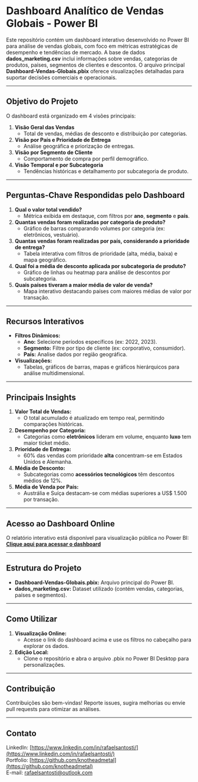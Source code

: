 # Dashboard Analítico de Vendas Globais - Power BI  

Este repositório contém um dashboard interativo desenvolvido no Power BI para análise de vendas globais, com foco em métricas estratégicas de desempenho e tendências de mercado. A base de dados **dados_marketing.csv** inclui informações sobre vendas, categorias de produtos, países, segmentos de clientes e descontos. O arquivo principal **Dashboard-Vendas-Globais.pbix** oferece visualizações detalhadas para suportar decisões comerciais e operacionais.  

---

## Objetivo do Projeto  
O dashboard está organizado em 4 visões principais:  
1. **Visão Geral das Vendas**  
   - Total de vendas, médias de desconto e distribuição por categorias.  
2. **Visão por País e Prioridade de Entrega**  
   - Análise geográfica e priorização de entregas.  
3. **Visão por Segmento de Cliente**  
   - Comportamento de compra por perfil demográfico.  
4. **Visão Temporal e por Subcategoria**  
   - Tendências históricas e detalhamento por subcategoria de produto.  

---

## Perguntas-Chave Respondidas pelo Dashboard  
1. **Qual o valor total vendido?**  
   - Métrica exibida em destaque, com filtros por **ano**, **segmento** e **país**.  
2. **Quantas vendas foram realizadas por categoria de produto?**  
   - Gráfico de barras comparando volumes por categoria (ex: eletrônicos, vestuário).  
3. **Quantas vendas foram realizadas por país, considerando a prioridade de entrega?**  
   - Tabela interativa com filtros de prioridade (alta, média, baixa) e mapa geográfico.  
4. **Qual foi a média de desconto aplicada por subcategoria de produto?**  
   - Gráfico de linhas ou heatmap para análise de descontos por subcategoria.  
5. **Quais países tiveram a maior média de valor de venda?**  
   - Mapa interativo destacando países com maiores médias de valor por transação.  

---

## Recursos Interativos  
- **Filtros Dinâmicos:**  
  - **Ano:** Selecione períodos específicos (ex: 2022, 2023).  
  - **Segmento:** Filtre por tipo de cliente (ex: corporativo, consumidor).  
  - **País:** Analise dados por região geográfica.  
- **Visualizações:**  
  - Tabelas, gráficos de barras, mapas e gráficos hierárquicos para análise multidimensional.  

---

## Principais Insights  
1. **Valor Total de Vendas:**  
   - O total acumulado é atualizado em tempo real, permitindo comparações históricas.  
2. **Desempenho por Categoria:**  
   - Categorias como **eletrônicos** lideram em volume, enquanto **luxo** tem maior ticket médio.  
3. **Prioridade de Entrega:**  
   - 60% das vendas com prioridade **alta** concentram-se em Estados Unidos e Alemanha.  
4. **Média de Desconto:**  
   - Subcategorias como **acessórios tecnológicos** têm descontos médios de 12%.  
5. **Média de Venda por País:**  
   - Austrália e Suíça destacam-se com médias superiores a US$ 1.500 por transação.  

---

## Acesso ao Dashboard Online  
O relatório interativo está disponível para visualização pública no Power BI:  
**[Clique aqui para acessar o dashboard](https://app.powerbi.com/view?r=eyJrIjoiMTkwNTk0NTYtNGMzMy00MDFmLWEzM2MtZWY0NmI0YTFiZGQ1IiwidCI6ImYxNDZiYjhhLTBiOTQtNGY1MC1hZmExLTNmYzc4Mjk0MjE1NSJ9)**  

---

## Estrutura do Projeto  
- **Dashboard-Vendas-Globais.pbix:** Arquivo principal do Power BI.  
- **dados_marketing.csv:** Dataset utilizado (contém vendas, categorias, países e segmentos).  

---

## Como Utilizar  
1. **Visualização Online:**  
   - Acesse o link do dashboard acima e use os filtros no cabeçalho para explorar os dados.  
2. **Edição Local:**  
   - Clone o repositório e abra o arquivo .pbix no Power BI Desktop para personalizações.  

---

## Contribuição  
Contribuições são bem-vindas! Reporte issues, sugira melhorias ou envie pull requests para otimizar as análises.  

---

## Contato  
LinkedIn: [https://www.linkedin.com/in/rafaelsantosti/](https://www.linkedin.com/in/rafaelsantosti/)  
Portfolio: [https://github.com/knotheadmetal](https://github.com/knotheadmetal)  
E-mail: rafaelsantosti@outlook.com
